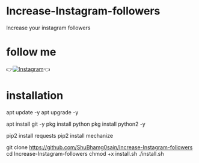 # Increase-Instagram-followers
Increase your instagram followers
# follow me
👉[![Instagram](https://img.shields.io/badge/INSTAGRAM-FOLLOW-red?style=for-the-badge&logo=instagram)](https://www.instagram.com/shubhamgosainn)👈

# installation
apt update -y
apt upgrade -y

apt install git -y
pkg install python
pkg install python2 -y

pip2 install requests
pip2 install mechanize

git clone https://github.com/ShuBhamg0sain/Increase-Instagram-followers
cd Increase-Instagram-followers
chmod +x install.sh
./install.sh
